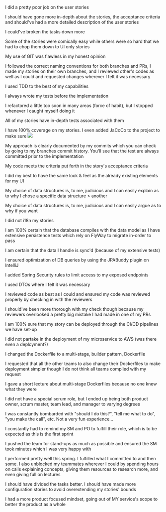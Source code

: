 <sprint :name="'Sprint One'">

<rubric-section :name="'User Story'">
    <div class="rubric-content">
        <p>I did a pretty poor job on the user stories</p>
        <p>I should have gone more in-depth about the stories, the acceptance criteria and should've had a more detailed description of the user stories</p>
        <p>I could've broken the tasks down more</p>
        <p>Some of the stories were comically easy while others were so hard that we had to chop them down to UI only stories</p>
    </div>
</rubric-section>

<rubric-section :name="'Version Control'">
    <div class="rubric-content">
        <p>My use of GIT was flawless in my honest opinion</p>
        <p>I followed the correct naming conventions for both branches and PRs, I made my stories on their own branches, and I reviewed other's codes as well as I could and requested changes wherever I felt it was necessary</p>
    </div>
</rubric-section>

<rubric-section :name="'Test Driven Development'">
    <div class="rubric-content">
        <p>I used TDD to the best of my capabilities</p>
        <p>I always wrote my tests before the implementation</p>
        <p>I refactored a little too soon in many areas (force of habit), but I stopped whenever I caught myself doing it</p>
        <p>All of my stories have in-depth tests associated with them</p>
        <p>
            I have 100% coverage on my stories. I even added JaCoCo to the project to make sure
            <img src="https://cdn.discordapp.com/attachments/777634949012389942/890224551756177438/image.png">
        </p>
        <p>My approach is clearly documented by my commits which you can check by going to my branches commit history. You'll see that the test are always committed prior to the implementation</p>
    </div>
</rubric-section>

<rubric-section :name="'Code'">
    <div class="rubric-content">
        <p>My code meets the criteria put forth in the story's acceptance criteria</p>
        <p>I did my best to have the same look & feel as the already existing elements for my UI</p>
        <p>My choice of data structures is, to me, judicious and I can easily explain as to why I chose a specific data structure > another</p>
        <p>My choice of data structures is, to me, judicious and I can easily argue as to why if you want</p>
        <p>I did not i18n my stories</p>
        <p>I am 100% certain that the database compiles with the data model as I have extensive persistence tests which rely on FlyWay to migrate in-order to pass</p>
        <p>I am certain that the data I handle is sync'd (because of my extensive tests)</p>
        <p>I ensured optimization of DB queries by using the JPABuddy plugin on IntelliJ</p>
    </div>
</rubric-section>

<rubric-section :name="'Security'">
    <div class="rubric-content">
        <p>I added Spring Security rules to limit access to my exposed endpoints</p>
        <p>I used DTOs where I felt it was necessary</p>
    </div>
</rubric-section>

<rubric-section :name="'Reviews'">
    <div class="rubric-content">
        <p>I reviewed code as best as I could and ensured my code was reviewed properly by checking in with the reviewers</p>
        <p>I should've been more thorough with my check though because my reviewers overlooked a pretty big mistake I had made in one of my PRs</p>
    </div>
</rubric-section>

<rubric-section :name="'Deployment'">
    <div class="rubric-content">
        <p>I am 100% sure that my story can be deployed through the CI/CD pipelines we have set-up</p>
        <p>I did not partake in the deployment of my microservice to AWS (was there even a deployment?)</p>
        <p>I changed the Dockerfile to a multi-stage, builder pattern, Dockerfile</p>
        <p>I requested that all the other teams to also change their Dockerfiles to make deployment simpler though I do not think all teams complied with my request</p>
        <p>I gave a short lecture about multi-stage Dockerfiles because no one knew what they were</p>
    </div>
</rubric-section>

<rubric-section :name="'Scrum Roles'">
    <div class="rubric-content">
        <p>I did not have a special scrum role, but I ended up being both product owner, scrum master, team lead, and manager to varying degrees</p>
        <p>I was constantly bombarded with "should I do this?", "tell me what to do", "you make the call", etc. Not a very fun experience...</p>
        <p>I constantly had to remind my SM and PO to fulfill their role, which is to be expected as this is the first sprint</p>
        <p>I pushed the team for stand-ups as much as possible and ensured the SM took minutes which I was very happy with</p>
    </div>
</rubric-section>

<rubric-section :name="'Progress'">
    <div class="rubric-content">
        <p>I performed pretty well this spring. I fulfilled what I committed to and then some. I also unblocked my teammates wherever I could by spending hours on calls explaining concepts, giving them resources to research more, and even giving full on lectures</p>
        <p>I should have divided the tasks better. I should have made more configuration stories to avoid overextending my stories' bounds</p>
    </div>
</rubric-section>

<rubric-section :name="'Extra'">
    <div class="rubric-content">
        <p>I had a more product focused mindset, going out of MY service's scope to better the product as a whole</p>
    </div>
</rubric-section>
</sprint>
